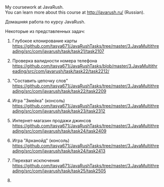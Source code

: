 
My coursework at JavaRush.<br>
You can learn more about this course at http://javarush.ru/ (Russian).

Домашняя работа по курсу JavaRush.<br>

Некоторые из представленных задач:
1. Глубокое клонирование карты
https://github.com/tasya671/JavaRushTasks/tree/master/3.JavaMultithreading/src/com/javarush/task/task21/task2107

2. Проверка валидности номера телефона
https://github.com/tasya671/JavaRushTasks/blob/master/3.JavaMultithreading/src/com/javarush/task/task22/task2212/

3. "Составить цепочку слов"
https://github.com/tasya671/JavaRushTasks/tree/master/3.JavaMultithreading/src/com/javarush/task/task22/task2209

4. Игра "Змейка" (консоль)
https://github.com/tasya671/JavaRushTasks/tree/master/3.JavaMultithreading/src/com/javarush/task/task23/task2312

5. Интернет-магазин продажи джинсов
https://github.com/tasya671/JavaRushTasks/tree/master/3.JavaMultithreading/src/com/javarush/task/task24/task2409

6. Игра "Арканойд" (консоль)
https://github.com/tasya671/JavaRushTasks/tree/master/3.JavaMultithreading/src/com/javarush/task/task24/task2413

7. Перехват исключения
https://github.com/tasya671/JavaRushTasks/tree/master/3.JavaMultithreading/src/com/javarush/task/task25/task2505

8. 
